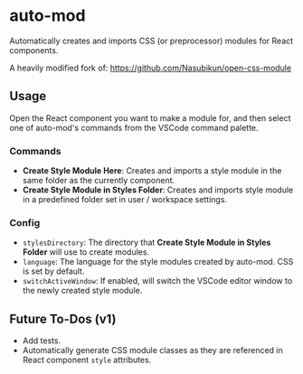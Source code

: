 # auto-mod
Automatically creates and imports CSS (or preprocessor) modules for React components.

A heavily modified fork of: https://github.com/Nasubikun/open-css-module

## Usage
Open the React component you want to make a module for, and then select one of auto-mod's commands from the VSCode command palette.

### Commands
- **Create Style Module Here**: Creates and imports a style module in the same folder as the currently component.
- **Create Style Module in Styles Folder**: Creates and imports style module in a predefined folder set in user / workspace settings.

### Config
- `stylesDirectory`: The directory that **Create Style Module in Styles Folder** will use to create modules.
- `language`: The language for the style modules created by auto-mod. CSS is set by default.
- `switchActiveWindow`: If enabled, will switch the VSCode editor window to the newly created style module.

## Future To-Dos (v1)
- Add tests.
- Automatically generate CSS module classes as they are referenced in React component `style` attributes.

